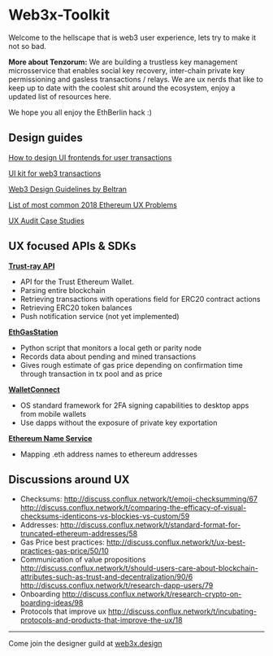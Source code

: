 # Web3x-Toolkit
Welcome to the hellscape that is web3 user experience, lets try to make it not so bad.

**More about Tenzorum:** We are building a trustless key management microsservice that enables social key recovery, inter-chain private key permissioning and gasless transactions / relays. We are ux nerds that like to keep up to date with the coolest shit around the ecosystem, enjoy a updated list of resources here.

We hope you all enjoy the EthBerlin hack :)

## Design guides
 
[How to design UI frontends for user transactions](https://imiumi.wixsite.com/fuel/copy-of-documentation-temp)

[UI kit for web3 transactions](https://imiumi.wixsite.com/fuel/documentation )

[Web3 Design Guidelines by Beltran](https://medium.com/@lyricalpolymath/web3-design-principles-f21db2f240c1)

[List of most common 2018 Ethereum UX Problems](http://discuss.conflux.network/t/list-most-common-ux-problems-2018-with-links-to-other-conflux-discussions/97)

[UX Audit Case Studies](https://drive.google.com/drive/folders/1uouvg-XgvNHB8DvkcST79EGhpIPcQLDQ)

## UX focused APIs & SDKs

**[Trust-ray API](https://github.com/TrustWallet/trust-ray)** 

- API for the Trust Ethereum Wallet.
-   Parsing entire blockchain
-   Retrieving transactions with operations field for ERC20 contract actions
-   Retrieving ERC20 token balances
-   Push notification service (not yet implemented)

**[EthGasStation](https://ethgasstation.info/)** 

- Python script that monitors a local geth or parity node
- Records data about pending and mined transactions
- Gives rough estimate of gas price depending on confirmation time through transaction in tx pool and as price

**[WalletConnect](https://walletconnect.org/)**

- OS standard framework for 2FA signing capabilities to desktop apps from mobile wallets
- Use dapps without the exposure of private key exportation

**[Ethereum Name Service](https://docs.ens.domains/en/latest/introduction.html
)**

- Mapping .eth address names to ethereum addresses


## Discussions around UX
- Checksums: 
http://discuss.conflux.network/t/emoji-checksumming/67
http://discuss.conflux.network/t/comparing-the-efficacy-of-visual-checksums-identicons-vs-blockies-vs-custom/59
- Addresses: 
http://discuss.conflux.network/t/standard-format-for-truncated-ethereum-addresses/58
- Gas Price best practices: http://discuss.conflux.network/t/ux-best-practices-gas-price/50/10
- Communication of value propositions http://discuss.conflux.network/t/should-users-care-about-blockchain-attributes-such-as-trust-and-decentralization/90/6
http://discuss.conflux.network/t/research-dapp-users/79
- Onboarding http://discuss.conflux.network/t/research-crypto-on-boarding-ideas/98
- Protocols that improve ux http://discuss.conflux.network/t/incubating-protocols-and-products-that-improve-the-ux/18


---
Come join the designer guild at [web3x.design](http://discuss.conflux.network/)
